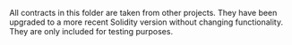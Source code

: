 All contracts in this folder are taken from other projects.
They have been upgraded to a more recent Solidity version without changing functionality.
They are only included for testing purposes.
